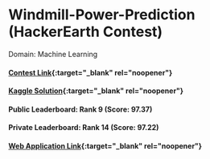 # Windmill-Power-Prediction (HackerEarth Contest)

Domain: Machine Learning

#### [Contest Link](https://www.hackerearth.com/challenges/competitive/hackerearth-machine-learning-challenge-predict-windmill-power/machine-learning/predict-the-power-kwh-produced-from-the-windmills-8-f055f832/){:target="_blank" rel="noopener"}

#### [Kaggle Solution](https://www.kaggle.com/code/mykeysid10/windmill-power-prediction){:target="_blank" rel="noopener"}

#### Public Leaderboard: Rank 9 (Score: 97.37)
#### Private Leaderboard: Rank 14 (Score: 97.22)

#### [Web Application Link](https://mykeysid10.shinyapps.io/windmill-power-prediction/){:target="_blank" rel="noopener"}
